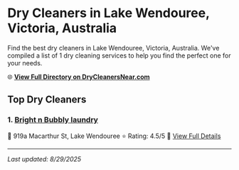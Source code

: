 # Dry Cleaners in Lake Wendouree, Victoria, Australia

Find the best dry cleaners in Lake Wendouree, Victoria, Australia. We've compiled a list of 1 dry cleaning services to help you find the perfect one for your needs.

🌐 **[View Full Directory on DryCleanersNear.com](https://drycleanersnear.com/city/Australia/Victoria/Lake%20Wendouree)**

## Top Dry Cleaners

### 1. [Bright n Bubbly laundry](https://drycleanersnear.com/dryCleaner/689e94aee14d6a68167176e1/bright-n-bubbly-laundry)
📍 919a Macarthur St, Lake Wendouree
⭐ Rating: 4.5/5
🔗 [View Full Details](https://drycleanersnear.com/dryCleaner/689e94aee14d6a68167176e1/bright-n-bubbly-laundry)


---

*Last updated: 8/29/2025*
